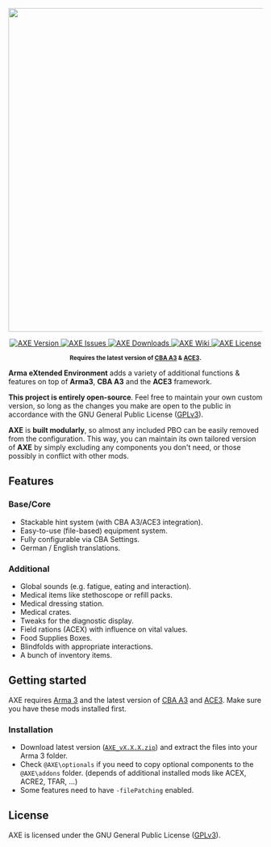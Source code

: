 

<p align="center">
	<a href="https://github.com/axemod/axe">
		<img src="http://axemod.userscreen.net/images/github/github_wiki_1.png" width=640>
	</a>
</p>

<p align="center">
    <a href="https://github.com/axemod/axe/releases/latest">
        <img src="https://img.shields.io/badge/Version-1.2.2-blue.svg?style=flat-square" alt="AXE Version">
    </a>
    <a href="https://github.com/axemod/axe/issues">
        <img src="https://img.shields.io/github/issues-raw/axemod/axe.svg?style=flat-square&label=Issues" alt="AXE Issues">
    </a>
    <a href="https://github.com/axemod/axe/releases">
        <img src="https://img.shields.io/github/downloads/axemod/axe/total.svg?style=flat-square&label=Downloads" alt="AXE Downloads">
    </a>
    <a href="https://github.com/axemod/axe/wiki">
        <img src="https://img.shields.io/badge/AXE-Wiki-lightgrey.svg?style=flat-square" alt="AXE Wiki">
    </a>    <a href="https://github.com/AXEmod/AXE/blob/master/LICENSE">
        <img src="https://img.shields.io/badge/License-GPLv3-red.svg?style=flat-square" alt="AXE License">
    </a>
</p>

<p align="center">
    <sup><strong>Requires the latest version of <a href="https://github.com/CBATeam/CBA_A3/releases/latest">CBA A3</a> &amp; <a href="https://github.com/ACEmod/ACE3/releases/latest">ACE3</a>.<br/></strong></sup>
</p>

**Arma eXtended Environment** adds a variety of additional functions &amp; features on top of **Arma3**, **CBA A3** and the **ACE3** framework.

**This project is entirely open-source**. Feel free to maintain your own custom version, so long as the changes you make are open to the public in accordance with the GNU General Public License ([GPLv3](https://github.com/AXEmod/AXE/blob/master/LICENSE)).

**AXE** is **built modularly**, so almost any included PBO can be easily removed from the configuration. This way, you can maintain its own tailored version of **AXE** by simply excluding any components you don't need, or those possibly in conflict with other mods.

## Features
### Base/Core

- Stackable hint system (with CBA A3/ACE3 integration).
- Easy-to-use (file-based) equipment system.
- Fully configurable via CBA Settings.
- German / English translations.

### Additional

- Global sounds (e.g. fatigue, eating and interaction).
- Medical items like stethoscope or refill packs.
- Medical dressing station.
- Medical crates.
- Tweaks for the diagnostic display.
- Field rations (ACEX) with influence on vital values.
- Food Supplies Boxes.
- Blindfolds with appropriate interactions.
- A bunch of inventory items.

## Getting started

AXE requires [Arma 3](https://arma3.com/) and the latest version of <a href="https://github.com/CBATeam/CBA_A3/releases/latest">CBA A3</a> and <a href="https://github.com/ACEmod/ACE3/releases/latest">ACE3</a>. Make sure you have these mods installed first.

### Installation

- Download latest version ([`AXE_vX.X.X.zip`](https://github.com/axemod/axe/releases/latest)) and extract the files into your Arma 3 folder.
- Check `@AXE\optionals` if you need to copy optional components to the `@AXE\addons` folder.
(depends of additional installed mods like ACEX, ACRE2, TFAR, ...)
- Some features need to have `-filePatching` enabled.

## License

AXE is licensed under the GNU General Public License ([GPLv3](https://github.com/AXEmod/AXE/blob/master/LICENSE)).
